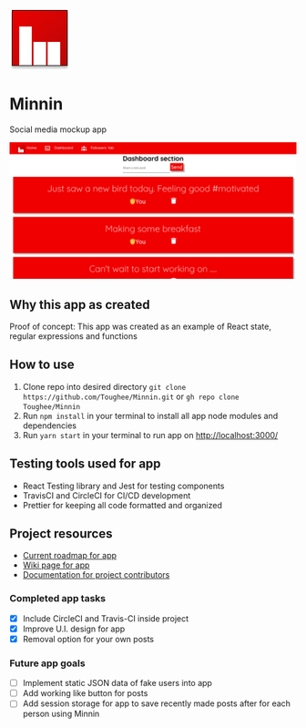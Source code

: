 ![App logo](./public/img/Minnin_logo.png)

# Minnin

Social media mockup app

![Splash page](./public/img/Minnin_splash.png)

## Why this app as created

Proof of concept: This app was created as an example of React state, regular expressions and functions

## How to use

1. Clone repo into desired directory ```git clone https://github.com/Toughee/Minnin.git``` or ```gh repo clone Toughee/Minnin```
2. Run ```npm install``` in your terminal to install all app node modules and dependencies
3. Run ```yarn start``` in your terminal to run app on <http://localhost:3000/>

## Testing tools used for app

- React Testing library and Jest for testing components
- TravisCI and CircleCI for CI/CD development
- Prettier for keeping all code formatted and organized

## Project resources

- [Current roadmap for app](https://github.com/Toughee/Minnin/projects/1)
- [Wiki page for app](https://github.com/Toughee/Minnin/wiki)
- [Documentation for project contributors](https://github.com/Toughee/Minnin/tree/main/docs)

### Completed app tasks

- [x] Include CircleCI and Travis-CI inside project
- [x] Improve U.I. design for app
- [x] Removal option for your own posts

### Future app goals

- [ ] Implement static JSON data of fake users into app
- [ ] Add working like button for posts
- [ ] Add session storage for app to save recently made posts after for each person using Minnin
